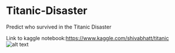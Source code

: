 # Titanic-Disaster
Predict who survived in the Titanic Disaster

Link to kaggle notebook:https://www.kaggle.com/shivabhatt/titanic
![alt text](https://images.search.yahoo.com/search/images?p=titanic+disaster+hd+wallpaper&fr=mcafee&imgurl=https%3A%2F%2Fwallpapertag.com%2Fwallpaper%2Ffull%2Fd%2Fb%2F8%2F750236-titanic-sinking-wallpapers-2048x1536-phone.jpg#id=1&iurl=https%3A%2F%2Fwallpapertag.com%2Fwallpaper%2Ffull%2Fd%2Fb%2F8%2F750236-titanic-sinking-wallpapers-2048x1536-phone.jpg&action=click)

